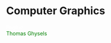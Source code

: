 # Computer Graphics 
<span style="color: white">Engine  <span/>
<br />
<span style="color: green">Thomas Ghysels <span/>

